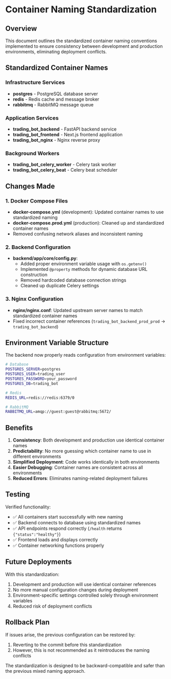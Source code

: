 # Container Naming Standardization

## Overview
This document outlines the standardized container naming conventions implemented to ensure consistency between development and production environments, eliminating deployment conflicts.

## Standardized Container Names

### Infrastructure Services
- **postgres** - PostgreSQL database server
- **redis** - Redis cache and message broker  
- **rabbitmq** - RabbitMQ message queue

### Application Services
- **trading_bot_backend** - FastAPI backend service
- **trading_bot_frontend** - Next.js frontend application
- **trading_bot_nginx** - Nginx reverse proxy

### Background Workers
- **trading_bot_celery_worker** - Celery task worker
- **trading_bot_celery_beat** - Celery beat scheduler

## Changes Made

### 1. Docker Compose Files
- **docker-compose.yml** (development): Updated container names to use standardized naming
- **docker-compose.prod.yml** (production): Cleaned up and standardized container names
- Removed confusing network aliases and inconsistent naming

### 2. Backend Configuration
- **backend/app/core/config.py**: 
  - Added proper environment variable usage with `os.getenv()`
  - Implemented `@property` methods for dynamic database URL construction
  - Removed hardcoded database connection strings
  - Cleaned up duplicate Celery settings

### 3. Nginx Configuration
- **nginx/nginx.conf**: Updated upstream server names to match standardized container names
- Fixed incorrect container references (`trading_bot_backend_prod_prod` → `trading_bot_backend`)

## Environment Variable Structure

The backend now properly reads configuration from environment variables:

```bash
# Database
POSTGRES_SERVER=postgres
POSTGRES_USER=trading_user
POSTGRES_PASSWORD=your_password
POSTGRES_DB=trading_bot

# Redis
REDIS_URL=redis://redis:6379/0

# RabbitMQ
RABBITMQ_URL=amqp://guest:guest@rabbitmq:5672/
```

## Benefits

1. **Consistency**: Both development and production use identical container names
2. **Predictability**: No more guessing which container name to use in different environments
3. **Simplified Deployment**: Code works identically in both environments
4. **Easier Debugging**: Container names are consistent across all environments
5. **Reduced Errors**: Eliminates naming-related deployment failures

## Testing

Verified functionality:
- ✅ All containers start successfully with new naming
- ✅ Backend connects to database using standardized names
- ✅ API endpoints respond correctly (`/health` returns `{"status":"healthy"}`)
- ✅ Frontend loads and displays correctly
- ✅ Container networking functions properly

## Future Deployments

With this standardization:
1. Development and production will use identical container references
2. No more manual configuration changes during deployment
3. Environment-specific settings controlled solely through environment variables
4. Reduced risk of deployment conflicts

## Rollback Plan

If issues arise, the previous configuration can be restored by:
1. Reverting to the commit before this standardization
2. However, this is not recommended as it reintroduces the naming conflicts

The standardization is designed to be backward-compatible and safer than the previous mixed naming approach. 